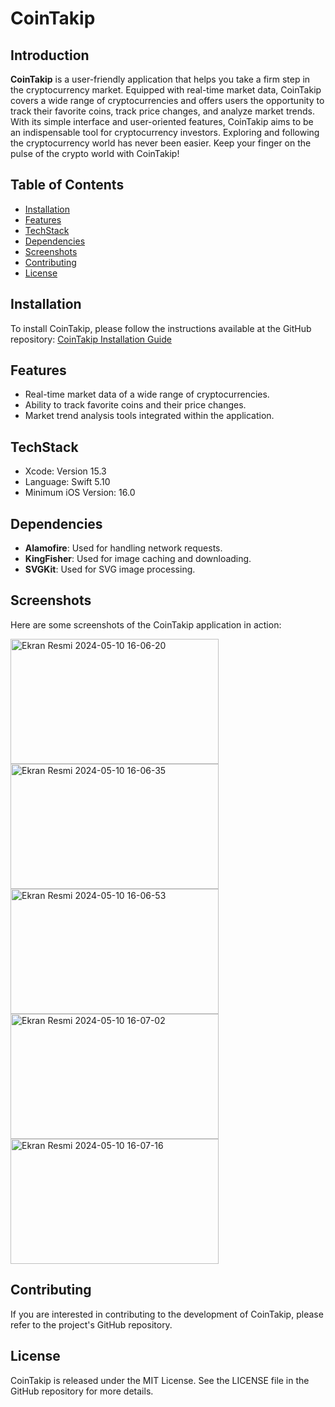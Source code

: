 # CoinTakip

## Introduction
**CoinTakip** is a user-friendly application that helps you take a firm step in the cryptocurrency market. Equipped with real-time market data, CoinTakip covers a wide range of cryptocurrencies and offers users the opportunity to track their favorite coins, track price changes, and analyze market trends. With its simple interface and user-oriented features, CoinTakip aims to be an indispensable tool for cryptocurrency investors. Exploring and following the cryptocurrency world has never been easier. Keep your finger on the pulse of the crypto world with CoinTakip!

## Table of Contents
- [Installation](#installation)
- [Features](#features)
- [TechStack](#techstack)
- [Dependencies](#dependencies)
- [Screenshots](#screenshots)
- [Contributing](#contributing)
- [License](#license)

## Installation
To install CoinTakip, please follow the instructions available at the GitHub repository:
[CoinTakip Installation Guide](https://github.com/yunusdvp/CoinApp/tree/main)

## Features
- Real-time market data of a wide range of cryptocurrencies.
- Ability to track favorite coins and their price changes.
- Market trend analysis tools integrated within the application.

## TechStack
- Xcode: Version 15.3
- Language: Swift 5.10
- Minimum iOS Version: 16.0

## Dependencies
- **Alamofire**: Used for handling network requests.
- **KingFisher**: Used for image caching and downloading.
- **SVGKit**: Used for SVG image processing.

## Screenshots
Here are some screenshots of the CoinTakip application in action:

<img src="https://i.ibb.co/cgBR0BK/Ekran-Resmi-2024-05-10-16-06-20.png" alt="Ekran Resmi 2024-05-10 16-06-20" width="333" height="200">
<img src="https://i.ibb.co/4fh4N5z/Ekran-Resmi-2024-05-10-16-06-35.png" alt="Ekran Resmi 2024-05-10 16-06-35" width="333" height="200">
<img src="https://i.ibb.co/gWYyYJG/Ekran-Resmi-2024-05-10-16-06-53.png" alt="Ekran Resmi 2024-05-10 16-06-53" width="333" height="200">
<img src="https://i.ibb.co/nw3pWtd/Ekran-Resmi-2024-05-10-16-07-02.png" alt="Ekran Resmi 2024-05-10 16-07-02" width="333" height="200">
<img src="https://i.ibb.co/DfxMK3d/Ekran-Resmi-2024-05-10-16-07-16.png" alt="Ekran Resmi 2024-05-10 16-07-16" width="333" height="200">










## Contributing
If you are interested in contributing to the development of CoinTakip, please refer to the project's GitHub repository.

## License
CoinTakip is released under the MIT License. See the LICENSE file in the GitHub repository for more details.
